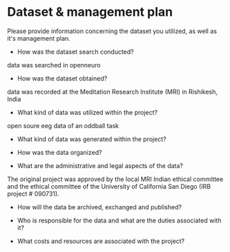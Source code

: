 # Dataset & management plan

Please provide information concerning the dataset you utilized, as well as it's management plan.

* How was the dataset search conducted?

data was searched in openneuro

* How was the dataset obtained?

data was recorded at the Meditation Research Institute (MRI) in Rishikesh, India

* What kind of data was utilized within the project?

open soure eeg data of an oddball task

* What kind of data was generated within the project?

* How was the data organized?

* What are the administrative and legal aspects of the data?

The original project was approved by the local MRI Indian ethical committee and the ethical committee of the University of California San Diego (IRB project # 090731).

* How will the data be archived, exchanged and published?

* Who is responsible for the data and what are the duties associated with it?

* What costs and resources are associated with the project?
